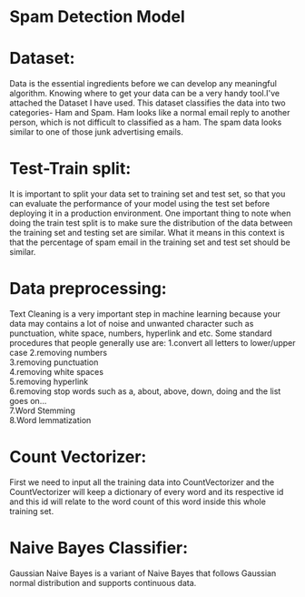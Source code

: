 # Spam Detection Model
# Dataset:

Data is the essential ingredients before we can develop any meaningful algorithm. Knowing where to get your data can be a very handy tool.I've attached the Dataset I have used. This dataset classifies the data into two categories- Ham and Spam. Ham looks like a normal email reply to another person, which is not difficult to classified as a ham. The spam data looks similar to one of those junk advertising emails.

# Test-Train split:

It is important to split your data set to training set and test set, so that you can evaluate the performance of your model using the test set before deploying it in a production environment.
One important thing to note when doing the train test split is to make sure the distribution of the data between the training set and testing set are similar.
What it means in this context is that the percentage of spam email in the training set and test set should be similar.

# Data preprocessing:

Text Cleaning is a very important step in machine learning because your data may contains a lot of noise and unwanted character such as punctuation, white space, numbers, hyperlink and etc.
Some standard procedures that people generally use are:
1.convert all letters to lower/upper case
2.removing numbers  
3.removing punctuation  
4.removing white spaces  
5.removing hyperlink  
6.removing stop words such as a, about, above, down, doing and the list goes on…  
7.Word Stemming  
8.Word lemmatization  

# Count Vectorizer:

First we need to input all the training data into CountVectorizer and the CountVectorizer will keep a dictionary of every word and its respective id and this id will relate to the word count of this word inside this whole training set.

# Naive Bayes Classifier:

Gaussian Naive Bayes is a variant of Naive Bayes that follows Gaussian normal distribution and supports continuous data.
